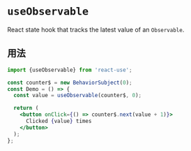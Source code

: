 # `useObservable`

React state hook that tracks the latest value of an `Observable`.


## 用法

```jsx
import {useObservable} from 'react-use';

const counter$ = new BehaviorSubject(0);
const Demo = () => {
  const value = useObservable(counter$, 0);

  return (
    <button onClick={() => counter$.next(value + 1)}>
      Clicked {value} times
    </button>
  );
};
```
